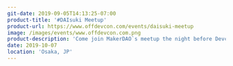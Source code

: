 ```yaml
---
git-date: 2019-09-05T14:13:25-07:00
product-title: '#DAIsuki Meetup'
product-url: https://www.offdevcon.com/events/daisuki-meetup
image: /images/events/www.offdevcon.com.png
product-description: 'Come join MakerDAO`s meetup the night before Devcon! We will take the first 20 minutes to share the latest update on the progress the community has made. The rest of the time will be for networking with other MakerDAO community members and leads. See you there!'  
date: 2019-10-07
location: 'Osaka, JP'
---
```

